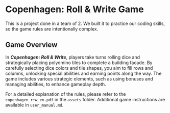 # Copenhagen: Roll & Write Game
This is a project done in a team of 2. We built it to practice our coding skills, so the game rules are intentionally complex.

## Game Overview
In ***Copenhagen: Roll & Write***, players take turns rolling dice and strategically placing polyomino tiles to complete a building facade. By carefully selecting dice colors and tile shapes, you aim to fill rows and columns, unlocking special abilities and earning points along the way. The game includes various strategic elements, such as using bonuses and managing abilities, to enhance gameplay depth.

For a detailed explanation of the rules, please refer to the `copenhagen_r+w_en.pdf` in the `assets` folder. Additional game instructions are available in `user_manual.md`.